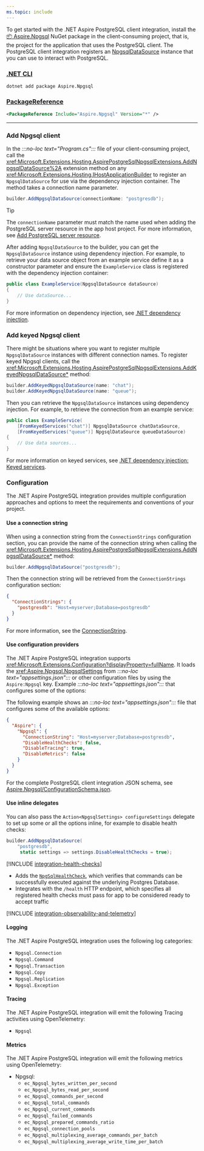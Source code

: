 ```yaml
---
ms.topic: include
---
```


To get started with the .NET Aspire PostgreSQL client integration, install the [📦 Aspire.Npgsql](https://www.nuget.org/packages/Aspire.Npgsql) NuGet package in the client-consuming project, that is, the project for the application that uses the PostgreSQL client. The PostgreSQL client integration registers an [NpgsqlDataSource](https://www.npgsql.org/doc/api/Npgsql.NpgsqlDataSource.html) instance that you can use to interact with PostgreSQL.

### [.NET CLI](#tab/dotnet-cli)

```dotnetcli
dotnet add package Aspire.Npgsql
```

### [PackageReference](#tab/package-reference)

```xml
<PackageReference Include="Aspire.Npgsql" Version="*" />
```

---

### Add Npgsql client

In the _:::no-loc text="Program.cs":::_ file of your client-consuming project, call the <xref:Microsoft.Extensions.Hosting.AspirePostgreSqlNpgsqlExtensions.AddNpgsqlDataSource%2A> extension method on any <xref:Microsoft.Extensions.Hosting.IHostApplicationBuilder> to register an `NpgsqlDataSource` for use via the dependency injection container. The method takes a connection name parameter.

```csharp
builder.AddNpgsqlDataSource(connectionName: "postgresdb");
```

> [!TIP]
> The `connectionName` parameter must match the name used when adding the PostgreSQL server resource in the app host project. For more information, see [Add PostgreSQL server resource](#add-postgresql-server-resource).

After adding `NpgsqlDataSource` to the builder, you can get the `NpgsqlDataSource` instance using dependency injection. For example, to retrieve your data source object from an example service define it as a constructor parameter and ensure the `ExampleService` class is registered with the dependency injection container:

```csharp
public class ExampleService(NpgsqlDataSource dataSource)
{
    // Use dataSource...
}
```

For more information on dependency injection, see [.NET dependency injection](/dotnet/core/extensions/dependency-injection).

### Add keyed Npgsql client

There might be situations where you want to register multiple `NpgsqlDataSource` instances with different connection names. To register keyed Npgsql clients, call the <xref:Microsoft.Extensions.Hosting.AspirePostgreSqlNpgsqlExtensions.AddKeyedNpgsqlDataSource*> method:

```csharp
builder.AddKeyedNpgsqlDataSource(name: "chat");
builder.AddKeyedNpgsqlDataSource(name: "queue");
```

Then you can retrieve the `NpgsqlDataSource` instances using dependency injection. For example, to retrieve the connection from an example service:

```csharp
public class ExampleService(
    [FromKeyedServices("chat")] NpgsqlDataSource chatDataSource,
    [FromKeyedServices("queue")] NpgsqlDataSource queueDataSource)
{
    // Use data sources...
}
```

For more information on keyed services, see [.NET dependency injection: Keyed services](/dotnet/core/extensions/dependency-injection#keyed-services).

### Configuration

The .NET Aspire PostgreSQL integration provides multiple configuration approaches and options to meet the requirements and conventions of your project.

#### Use a connection string

When using a connection string from the `ConnectionStrings` configuration section, you can provide the name of the connection string when calling the <xref:Microsoft.Extensions.Hosting.AspirePostgreSqlNpgsqlExtensions.AddNpgsqlDataSource*> method:

```csharp
builder.AddNpgsqlDataSource("postgresdb");
```

Then the connection string will be retrieved from the `ConnectionStrings` configuration section:

```json
{
  "ConnectionStrings": {
    "postgresdb": "Host=myserver;Database=postgresdb"
  }
}
```

For more information, see the [ConnectionString](https://www.npgsql.org/doc/connection-string-parameters.html).

#### Use configuration providers

The .NET Aspire PostgreSQL integration supports <xref:Microsoft.Extensions.Configuration?displayProperty=fullName>. It loads the <xref:Aspire.Npgsql.NpgsqlSettings> from _:::no-loc text="appsettings.json":::_ or other configuration files by using the `Aspire:Npgsql` key. Example _:::no-loc text="appsettings.json":::_ that configures some of the options:

The following example shows an _:::no-loc text="appsettings.json":::_ file that configures some of the available options:

```json
{
  "Aspire": {
    "Npgsql": {
      "ConnectionString": "Host=myserver;Database=postgresdb",
      "DisableHealthChecks": false,
      "DisableTracing": true,
      "DisableMetrics": false
    }
  }
}
```

For the complete PostgreSQL client integration JSON schema, see [Aspire.Npgsql/ConfigurationSchema.json](https://github.com/dotnet/aspire/blob/v9.0.0/src/Components/Aspire.Npgsql/ConfigurationSchema.json).

#### Use inline delegates

You can also pass the `Action<NpgsqlSettings> configureSettings` delegate to set up some or all the options inline, for example to disable health checks:

```csharp
builder.AddNpgsqlDataSource(
    "postgresdb",
     static settings => settings.DisableHealthChecks = true);
```

[!INCLUDE [integration-health-checks](../../includes/integration-health-checks.md)]

- Adds the [`NpgSqlHealthCheck`](https://github.com/Xabaril/AspNetCore.Diagnostics.HealthChecks/blob/master/src/HealthChecks.NpgSql/NpgSqlHealthCheck.cs), which verifies that commands can be successfully executed against the underlying Postgres Database.
- Integrates with the `/health` HTTP endpoint, which specifies all registered health checks must pass for app to be considered ready to accept traffic

[!INCLUDE [integration-observability-and-telemetry](../../includes/integration-observability-and-telemetry.md)]

#### Logging

The .NET Aspire PostgreSQL integration uses the following log categories:

- `Npgsql.Connection`
- `Npgsql.Command`
- `Npgsql.Transaction`
- `Npgsql.Copy`
- `Npgsql.Replication`
- `Npgsql.Exception`

#### Tracing

The .NET Aspire PostgreSQL integration will emit the following Tracing activities using OpenTelemetry:

- `Npgsql`

#### Metrics

The .NET Aspire PostgreSQL integration will emit the following metrics using OpenTelemetry:

- Npgsql:
  - `ec_Npgsql_bytes_written_per_second`
  - `ec_Npgsql_bytes_read_per_second`
  - `ec_Npgsql_commands_per_second`
  - `ec_Npgsql_total_commands`
  - `ec_Npgsql_current_commands`
  - `ec_Npgsql_failed_commands`
  - `ec_Npgsql_prepared_commands_ratio`
  - `ec_Npgsql_connection_pools`
  - `ec_Npgsql_multiplexing_average_commands_per_batch`
  - `ec_Npgsql_multiplexing_average_write_time_per_batch`